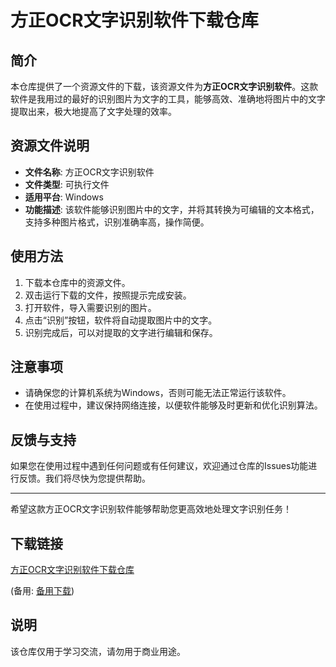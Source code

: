 # 方正OCR文字识别软件下载仓库

## 简介
本仓库提供了一个资源文件的下载，该资源文件为**方正OCR文字识别软件**。这款软件是我用过的最好的识别图片为文字的工具，能够高效、准确地将图片中的文字提取出来，极大地提高了文字处理的效率。

## 资源文件说明
- **文件名称**: 方正OCR文字识别软件
- **文件类型**: 可执行文件
- **适用平台**: Windows
- **功能描述**: 该软件能够识别图片中的文字，并将其转换为可编辑的文本格式，支持多种图片格式，识别准确率高，操作简便。

## 使用方法
1. 下载本仓库中的资源文件。
2. 双击运行下载的文件，按照提示完成安装。
3. 打开软件，导入需要识别的图片。
4. 点击“识别”按钮，软件将自动提取图片中的文字。
5. 识别完成后，可以对提取的文字进行编辑和保存。

## 注意事项
- 请确保您的计算机系统为Windows，否则可能无法正常运行该软件。
- 在使用过程中，建议保持网络连接，以便软件能够及时更新和优化识别算法。

## 反馈与支持
如果您在使用过程中遇到任何问题或有任何建议，欢迎通过仓库的Issues功能进行反馈。我们将尽快为您提供帮助。

---

希望这款方正OCR文字识别软件能够帮助您更高效地处理文字识别任务！

## 下载链接
[方正OCR文字识别软件下载仓库](https://pan.quark.cn/s/e912d86a2c96) 

(备用: [备用下载](https://pan.baidu.com/s/1NSXCcOJ1fUX2jKa4GmjnYw?pwd=1234))

## 说明

该仓库仅用于学习交流，请勿用于商业用途。
